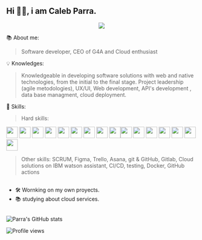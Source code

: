 <head> <link rel="stylesheet" href="https://cdn.jsdelivr.net/gh/devicons/devicon@v2.14.0/devicon.min.css"> </head>

## Hi 👋🏾, i am Caleb Parra.

<div align="center">
  <img src="https://user-images.githubusercontent.com/71718050/147854447-ab841e66-979e-4b8b-ac84-0639bb8fd039.png" />
</div>





📚 About me:
> Software developer, CEO of G4A and Cloud enthusiast

💡 Knowledges:

>  Knowledgeable in developing software solutions with web and native technologies, from the initial to the final stage.
>  Project leadership (agile metodologies), UX/UI, Web development, API's development , data base managment, cloud deployment.


🧠 Skills:  

>Hard skills: 



<img width="30px" src="https://igmoweb.files.wordpress.com/2020/07/600px-unofficial_javascript_logo_2.svg_.png?w=600"/> <img width="30px"  src="https://upload.wikimedia.org/wikipedia/commons/thumb/4/4c/Typescript_logo_2020.svg/1024px-Typescript_logo_2020.svg.png" /> <img width="30px" src="https://upload.wikimedia.org/wikipedia/commons/thumb/2/27/PHP-logo.svg/2560px-PHP-logo.svg.png"/> <img width="30px" src="https://upload.wikimedia.org/wikipedia/commons/thumb/9/9a/Laravel.svg/1200px-Laravel.svg.png" /> <img width="30px" src="https://nodejs.org/static/images/logo.svg" /> <img width="30px" src="https://user-images.githubusercontent.com/71718050/188228101-1d66aee0-6c98-49ca-be27-3454b96bf229.png" /> 
<img width="30px" src="https://cdn.jsdelivr.net/gh/devicons/devicon/icons/react/react-original.svg" /> <img width="30px" src="https://camo.githubusercontent.com/f21f1fa29dfe5e1d0772b0efe2f43eca2f6dc14f2fede8d9cbef4a3a8210c91d/68747470733a2f2f6173736574732e76657263656c2e636f6d2f696d6167652f75706c6f61642f76313636323133303535392f6e6578746a732f49636f6e5f6c696768745f6261636b67726f756e642e706e67" /> <img width="30px" src="https://cdn.jsdelivr.net/gh/devicons/devicon/icons/mysql/mysql-original.svg" /><img width="30px" src="https://cdn.jsdelivr.net/gh/devicons/devicon/icons/mongodb/mongodb-original.svg" /> <img width="30px" src="https://cdn.jsdelivr.net/gh/devicons/devicon/icons/angularjs/angularjs-original.svg" /> <img width="30px" src="https://cdn.jsdelivr.net/gh/devicons/devicon/icons/nestjs/nestjs-plain.svg" />  <img width="30px" src="https://avatars.githubusercontent.com/u/17219288?s=200&v=4" /> <img width="30px" src="https://avatars.githubusercontent.com/u/64235328?s=200&v=4" /> <img width="30px" src="https://avatars.githubusercontent.com/u/44914786?v=4&s=400" /> <img width="30px" src="https://upload.wikimedia.org/wikipedia/commons/thumb/1/1b/Svelte_Logo.svg/1200px-Svelte_Logo.svg.png" />



          
          
            
          
          
          
          
          
          
          


>Other skills: SCRUM, Figma, Trello, Asana, git & GitHub, Gitlab, Cloud solutions on IBM watson assistant, CI/CD, testing, Docker, GitHub actions

##
- 🛠 Wornking on my own proyects.
- 📚 studying about cloud services.


##


 

![Parra's GitHub stats](https://github-readme-stats.vercel.app/api?username=1001-caleb&show_icons=true&theme=dark)


![Profile views](https://gpvc.arturio.dev/1001-caleb)  

